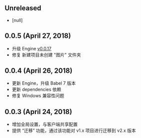 ## Unreleased

* [null]

## 0.0.5 (April 27, 2018)

* 升级 Engine [v0.0.17](https://github.com/legoflow/engine/blob/master/CHANGELOG.md#0017-april-27-2018)
* 修复 新建项目未创建 "图片" 文件夹

## 0.0.4 (April 26, 2018)

* 更新 Engine，升级 Babel 7 版本
* 更新 dependencies 依赖
* 修复 Windows 兼容性问题

## 0.0.3 (April 24, 2018)

* 增加全局设置，与客户端共享配置
* 提供 “迁移” 功能，通过该功能对 v1.x 项目进行迁移到 v2.x 版本
